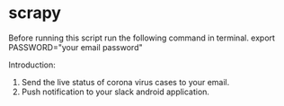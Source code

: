 # scrapy

Before running this script run the following command in terminal.
export PASSWORD="your email password"
  
Introduction:
1. Send the live status of corona virus cases to your email.
2. Push notification to your slack android application.
